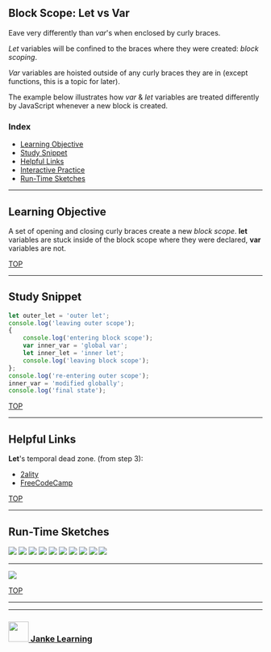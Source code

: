 ## Block Scope: Let vs Var

Eave very differently than _var_'s when enclosed by curly braces. 

_Let_ variables will be confined to the braces where they were created: _block scoping_.

_Var_ variables are hoisted outside of any curly braces they are in (except functions, this is a topic for later). 

The example below illustrates how _var_ & _let_ variables are treated differently by JavaScript whenever a new block is created.

### Index
* [Learning Objective](#learning-objective)
* [Study Snippet](#study-snippet)
* [Helpful Links](#helpful-links)
* [Interactive Practice](https://elewa-academy.github.io/block-scope-let-vs-var)
* [Run-Time Sketches](#run-time-sketches)

___

## Learning Objective

A set of opening and closing curly braces create a new _block scope_.  __let__ variables are stuck inside of the block scope where they were declared, __var__ variables are not.

[TOP](#index)

___
 
## Study Snippet

```js
let outer_let = 'outer let';
console.log('leaving outer scope');
{
    console.log('entering block scope');
    var inner_var = 'global var';
    let inner_let = 'inner let';
    console.log('leaving block scope');
};
console.log('re-entering outer scope');
inner_var = 'modified globally';
console.log('final state');
```

[TOP](#index)

___

## Helpful Links

__Let__'s temporal dead zone. (from step 3):
* [2ality](https://dmitripavlutin.com/variables-lifecycle-and-why-let-is-not-hoisted/)
* [FreeCodeCamp](https://medium.freecodecamp.org/what-is-variable-hoisting-differentiating-between-var-let-and-const-in-es6-f1a70bb43d)

[TOP](#index)

___

## Run-Time Sketches

![](./step-through/step-1.png)
![](./step-through/step-2.png)
![](./step-through/step-3.png)
![](./step-through/step-4.png)
![](./step-through/step-5.png)
![](./step-through/step-6.png)
![](./step-through/step-7.png)
![](./step-through/step-8.png)
![](./step-through/step-9.png)
![](./step-through/step-final.png)

___

![](./step-through/final-state.png)


[TOP](#index)

___
___
### <a href="http://janke-learning.org" target="_blank"><img src="https://user-images.githubusercontent.com/18554853/50098409-22575780-021c-11e9-99e1-962787adaded.png" width="40" height="40"></img> Janke Learning</a>
